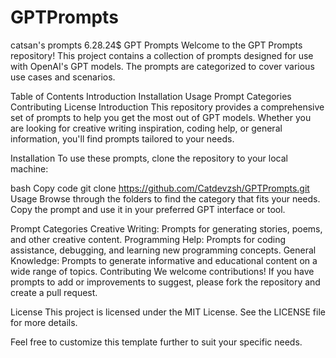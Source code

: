 # GPTPrompts
catsan's prompts 6.28.24$
GPT Prompts
Welcome to the GPT Prompts repository! This project contains a collection of prompts designed for use with OpenAI's GPT models. The prompts are categorized to cover various use cases and scenarios.

Table of Contents
Introduction
Installation
Usage
Prompt Categories
Contributing
License
Introduction
This repository provides a comprehensive set of prompts to help you get the most out of GPT models. Whether you are looking for creative writing inspiration, coding help, or general information, you'll find prompts tailored to your needs.

Installation
To use these prompts, clone the repository to your local machine:

bash
Copy code
git clone https://github.com/Catdevzsh/GPTPrompts.git
Usage
Browse through the folders to find the category that fits your needs. Copy the prompt and use it in your preferred GPT interface or tool.

Prompt Categories
Creative Writing: Prompts for generating stories, poems, and other creative content.
Programming Help: Prompts for coding assistance, debugging, and learning new programming concepts.
General Knowledge: Prompts to generate informative and educational content on a wide range of topics.
Contributing
We welcome contributions! If you have prompts to add or improvements to suggest, please fork the repository and create a pull request.

License
This project is licensed under the MIT License. See the LICENSE file for more details.

Feel free to customize this template further to suit your specific needs.

